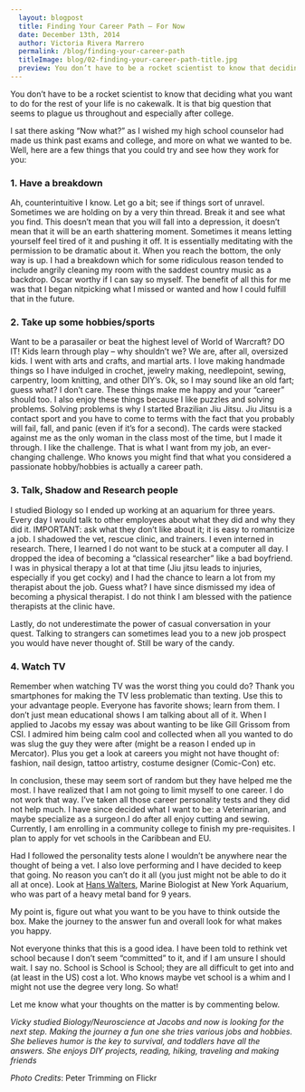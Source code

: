 ```yaml
---
  layout: blogpost
  title: Finding Your Career Path – For Now
  date: December 13th, 2014
  author: Victoria Rivera Marrero
  permalink: /blog/finding-your-career-path
  titleImage: blog/02-finding-your-career-path-title.jpg
  preview: You don’t have to be a rocket scientist to know that deciding what you want to do for the rest of your life is no cakewalk. It is that big question that seems to plague us throughout and especially after college.
---
```


You don’t have to be a rocket scientist to know that deciding what you want to do for the rest of your life is no cakewalk. It is that big question that seems to plague us throughout  and especially after college.

I sat there asking “Now what?” as I wished my high school counselor had made us think past exams and college, and more on what we wanted to be. Well, here are a few things that you could try and see how they work for you:

### 1. Have a breakdown

Ah, counterintuitive I know. Let go a bit; see if things sort of unravel. Sometimes we are holding on by a very thin thread. Break it and see what you find. This doesn’t mean that you will fall into a depression, it doesn’t mean that it will be an earth shattering moment. Sometimes it means letting yourself  feel tired of it and pushing it off. It is essentially meditating with the permission to be dramatic about it. When you reach the bottom, the only way is up. I had a breakdown which for some ridiculous reason tended to include angrily cleaning my room with the saddest country music as a backdrop.  Oscar worthy if I can say so myself.  The benefit of all this for me was that I began nitpicking what I missed or wanted and how I could fulfill that in the future.

### 2. Take up some hobbies/sports

Want to be a parasailer or beat the highest level of World of Warcraft? DO IT!  Kids learn through play – why shouldn’t we? We are, after all, oversized kids.  I went with arts and crafts, and martial arts. I love making handmade things so I have indulged in crochet, jewelry making, needlepoint, sewing, carpentry, loom knitting, and other DIY’s. Ok, so I may sound like an old fart; guess what? I don’t care. These things make me happy and your “career” should too. I also enjoy these things because I like puzzles and solving problems. Solving problems is why I started Brazilian Jiu Jitsu.  Jiu Jitsu is a contact sport and you have to come to terms with the fact that you probably will fail, fall, and panic (even if it’s for a second).  The cards were stacked against me as the only woman in the class most of the time, but I made it through. I like the challenge. That is what I want from my job, an ever-changing challenge. Who knows you might find that what you considered a passionate hobby/hobbies is actually a career path.

### 3. Talk, Shadow and Research people

I studied Biology so I ended up working at an aquarium for three years. Every day I would talk to other employees about what they did and why they did it. IMPORTANT: ask what they don’t like about it; it is easy to romanticize a job. I shadowed the vet, rescue clinic, and trainers. I even interned in research. There, I learned I do not want to be stuck at a computer all day. I dropped the idea of becoming a “classical researcher” like a bad boyfriend. I was in physical therapy a lot at that time (Jiu jitsu leads to injuries, especially if you get cocky) and I had the chance to learn a lot from my therapist about the job. Guess what? I have since dismissed my idea of becoming a physical therapist. I do not think I am blessed with the patience therapists at the clinic have.

Lastly, do not underestimate the power of casual conversation in your quest. Talking to strangers can sometimes lead you to a new job prospect you would have never thought of. Still be wary of the candy.

### 4. Watch TV

Remember when watching TV was the worst thing you could do? Thank you smartphones for making the TV less problematic than texting. Use this to your advantage people. Everyone has favorite shows; learn from them. I don’t just mean educational shows I am talking about all of it. When I applied to Jacobs my essay was about wanting to be like Gill Grissom from CSI. I admired him being calm cool and collected when all you wanted to do was slug the guy they were after (might be a reason I ended up in Mercator). Plus you get a look at careers you might not have thought of: fashion, nail design, tattoo artistry, costume designer (Comic-Con) etc.

In conclusion, these may seem sort of random but they have helped me the most. I have realized that I am not going to limit myself to one career. I do not work that way. I’ve taken all those career personality tests and they did not help much. I have since decided what I want to be: a Veterinarian, and maybe specialize as a surgeon.I do after all enjoy cutting and sewing.  Currently, I am enrolling in a community college to finish my pre-requisites. I plan to apply for vet schools in the Caribbean and EU.

Had I followed the personality tests alone I wouldn’t be anywhere near the thought of being a vet. I also love performing and I have decided to keep that going. No reason you can’t do it all (you just might not be able to do it all at once). Look at [Hans Walters](http://www.nytimes.com/2011/01/20/nyregion/20experience.html?_r=0), Marine Biologist at New York Aquarium, who was part of a heavy metal band for 9 years.

My point is, figure out what you want to be you have to think outside the box. Make the journey to the answer fun and overall look for what makes you happy.

Not everyone thinks that this is a good idea. I have been told to rethink vet school because I don’t seem “committed” to it, and if I am unsure I should wait. I say no.  School is School is School; they are all difficult to get into and (at least in the US) cost a lot. Who knows maybe vet school is a whim and I might not use the degree very long. So what!

Let me know what your thoughts on the matter is by commenting below.

*Vicky studied Biology/Neuroscience at Jacobs and now is looking for the next step. Making the journey a fun one she tries various jobs and hobbies. She believes humor is the key to survival, and toddlers have all the answers. She enjoys DIY projects, reading, hiking, traveling and making friends*

*Photo Credits*: Peter Trimming on Flickr